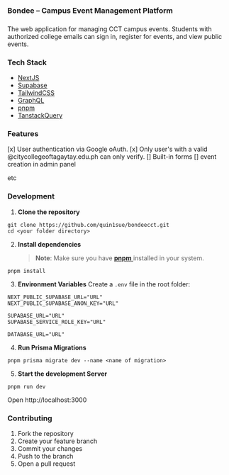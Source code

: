 ### Bondee – Campus Event Management Platform

###

<p align="left">The web application for managing CCT campus events. Students with authorized college emails can sign in, register for events, and view public events.</p>

### Tech Stack

- [NextJS](https://nextjs.org/)
- [Supabase](https://supabase.com/)
- [TailwindCSS](https://tailwindcss.com/)
- [GraphQL](https://graphql.org/)
- [pnpm](https://pnpm.io/)
- [TanstackQuery](https://tanstack.com/query/latest)

###

### Features

[x] User authentication via Google oAuth.
[x] Only user's with a valid @citycollegeoftagaytay.edu.ph can only verify.
[] Built-in forms
[] event creation in admin panel

etc

### Development

1. **Clone the repository**

```
git clone https://github.com/quin1sue/bondeecct.git
cd <your folder directory>
```

2. **Install dependencies**
   > **Note**: Make sure you have [ **pnpm** ](https://pnpm.io/installation) installed in your system.

```
pnpm install
```

3. **Environment Variables**
   Create a `.env` file in the root folder:

```
NEXT_PUBLIC_SUPABASE_URL="URL"
NEXT_PUBLIC_SUPABASE_ANON_KEY="URL"

SUPABASE_URL="URL"
SUPABASE_SERVICE_ROLE_KEY="URL"

DATABASE_URL="URL"

```

4. **Run Prisma Migrations**

```
pnpm prisma migrate dev --name <name of migration>
```

5. **Start the development Server**

```
pnpm run dev
```

Open http://localhost:3000

### Contributing

1. Fork the repository
2. Create your feature branch
3. Commit your changes
4. Push to the branch
5. Open a pull request
